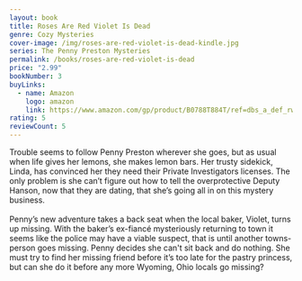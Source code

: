 ```yaml
---
layout: book
title: Roses Are Red Violet Is Dead
genre: Cozy Mysteries
cover-image: /img/roses-are-red-violet-is-dead-kindle.jpg
series: The Penny Preston Mysteries
permalink: /books/roses-are-red-violet-is-dead
price: "2.99"
bookNumber: 3
buyLinks:
  - name: Amazon
    logo: amazon
    link: https://www.amazon.com/gp/product/B0788T884T/ref=dbs_a_def_rwt_hsch_vapi_tkin_p2_i0
rating: 5
reviewCount: 5
---
```

Trouble seems to follow Penny Preston wherever she goes, but as usual when life gives her lemons, she makes lemon bars. Her trusty sidekick, Linda, has convinced her they need their Private Investigators licenses. The only problem is she can’t figure out how to tell the overprotective Deputy Hanson, now that they are dating, that she’s going all in on this mystery business.\
\
Penny’s new adventure takes a back seat when the local baker, Violet, turns up missing. With the baker’s ex-fiancé mysteriously returning to town it seems like the police may have a viable suspect, that is until another towns-person goes missing. Penny decides she can't sit back and do nothing. She must try to find her missing friend before it’s too late for the pastry princess, but can she do it before any more Wyoming, Ohio locals go missing?